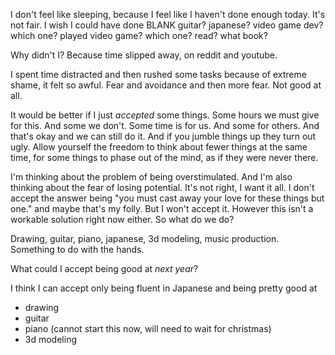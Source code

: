 I don't feel like sleeping, because I feel like I haven't done enough today.
It's not fair. I wish I could have done BLANK
guitar? japanese? video game dev? which one? played video game? which one?  read? what book? 

Why didn't I? Because time slipped away, on reddit and youtube.

I spent time distracted and then rushed some tasks because of extreme shame, it felt so awful. Fear and avoidance and then more fear. Not good at all.

It would be better if I just *accepted* some things. Some hours we must give for this. And some we don't. Some time is for us. And some for others. And that's okay and we can still do it. And if you jumble things up they turn out ugly. Allow yourself the freedom to think about fewer things at the same time, for some things to phase out of the mind, as if they were never there.

I'm thinking about the problem of being overstimulated. And I'm also thinking about the fear of losing potential. It's not right, I want it all. I don't accept the answer being "you must cast away your love for these things but one." and maybe that's my folly. But I won't accept it. However this isn't a workable solution right now either. So what do we do?

Drawing, guitar, piano, japanese, 3d modeling, music production. Something to do with the hands.

What could I accept being good at *next year*?

I think I can accept only being fluent in Japanese and being pretty good at
- drawing
- guitar
- piano (cannot start this now, will need to wait for christmas)
- 3d modeling